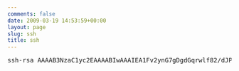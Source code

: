 ```yaml
---
comments: false
date: 2009-03-19 14:53:59+00:00
layout: page
slug: ssh
title: ssh
---
```


<pre>
ssh-rsa AAAAB3NzaC1yc2EAAAABIwAAAIEA1Fv2ynG7gDgdGqrwlf82/dJPP05j+QMYTNk1VWrBapSJgvOZtI0X1i5DWCdVhJ4mFcT2eFT4LfZKwHo886PWpbbTTqZh8o5oriSwroLRDcBYh/og9GNFxBhnadeXr5dCdTEY7vpWMD8QiHQoenBUyE335+nRrlwqqULN1KBlUu8= stefan@marvin
</pre>